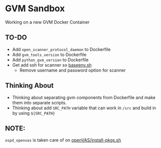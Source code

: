 # GVM Sandbox
Working on a new GVM Docker Container


## TO-DO
- Add `open_scanner_protocol_daemon` to Dockerfile
- Add `gvm_tools_version` to Dockerfile
- Add `python_gvm_version` to Dockerfile
- Get add ssh for scanner so [baseenv.sh](/modules/base/baseenv.sh)
    - Remove username and password option for scanner 

## Thinking About
- Thinking about separating gvm components from Dockerfile and make them into separate scripts.
- Thinking about add `SRC_PATH` variable that can work in `/src` and build in by using `${SRC_PATH}`





## NOTE:
`ospd_openvas` is taken care of on [openVAS/install-pkgs.sh](/modules/openvas/install-pkgs.sh)







